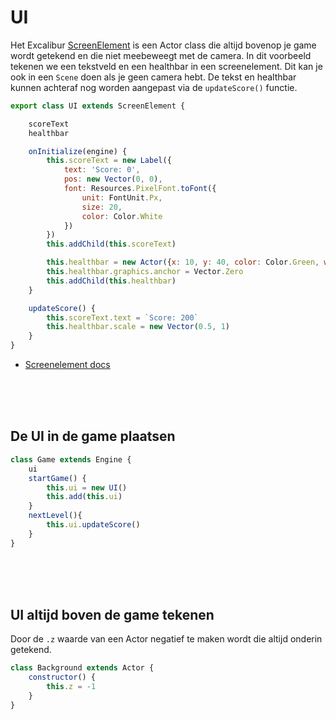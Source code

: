 # UI

Het Excalibur [ScreenElement](https://excaliburjs.com/api/class/ScreenElement/) is een Actor class die altijd bovenop je game wordt getekend en die niet meebeweegt met de camera. In dit voorbeeld tekenen we een tekstveld en een healthbar in een screenelement. Dit kan je ook in een `Scene` doen als je geen camera hebt. De tekst en healthbar kunnen achteraf nog worden aangepast via de `updateScore()` functie.

```javascript
export class UI extends ScreenElement {

    scoreText
    healthbar

    onInitialize(engine) {
        this.scoreText = new Label({
            text: 'Score: 0',
            pos: new Vector(0, 0),
            font: Resources.PixelFont.toFont({
                unit: FontUnit.Px,
                size: 20,
                color: Color.White
            })
        })
        this.addChild(this.scoreText)

        this.healthbar = new Actor({x: 10, y: 40, color: Color.Green, width: 200, height: 20})
        this.healthbar.graphics.anchor = Vector.Zero
        this.addChild(this.healthbar)
    }

    updateScore() {
        this.scoreText.text = `Score: 200`
        this.healthbar.scale = new Vector(0.5, 1)
    }
}
```
- [Screenelement docs](https://excaliburjs.com/api/class/ScreenElement/)

<br><br><br>

## De UI in de game plaatsen

```javascript
class Game extends Engine {
    ui
    startGame() {       
        this.ui = new UI()
        this.add(this.ui)
    }
    nextLevel(){
        this.ui.updateScore()
    }
}
```

<br><br><br>


## UI altijd boven de game tekenen

Door de `.z` waarde van een Actor negatief te maken wordt die altijd onderin getekend.

```javascript
class Background extends Actor {
    constructor() {
        this.z = -1
    }
}
```
